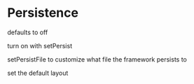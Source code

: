 # Persistence

defaults to off

turn on with setPersist

setPersistFile to customize what file the framework persists to

set the default layout